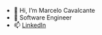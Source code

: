 - 👋 Hi, I’m Marcelo Cavalcante
- 🚀 Software Engineer
- 📫 [LinkedIn](https://www.linkedin.com/in/cavalcantemarcelo/) 
